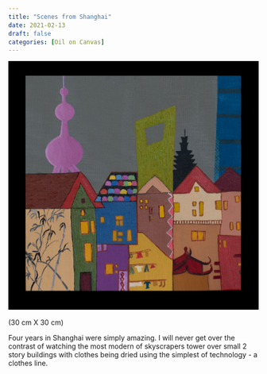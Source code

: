 ```yaml
---
title: "Scenes from Shanghai"
date: 2021-02-13
draft: false
categories: [Oil on Canvas]
---
```


![](Scenes-from-Shanghai-1.jpg)

(30 cm X 30 cm)

Four years in Shanghai were simply amazing. I will never get over the contrast of watching the most modern of skyscrapers tower over small 2 story buildings with clothes being dried using the simplest of technology - a clothes line.